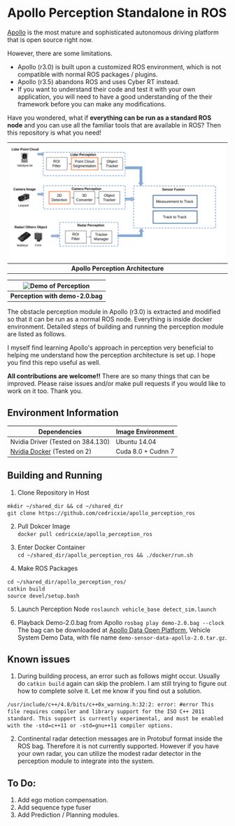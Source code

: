 # Apollo Perception Standalone in ROS

[Apollo](https://github.com/ApolloAuto/apollo) is the most mature and sophisticated autonomous driving platform that is open source right now. 

However, there are some limitations.
  * Apollo (r3.0) is built upon a customized ROS environment, which is not compatible with normal ROS packages / plugins. 
  * Apollo (r3.5) abandons ROS and uses Cyber RT instead. 
  * If you want to understand their code and test it with your own application, you will need to have a good understanding of the their framework before you can make any modifications.

Have you wondered, what if **everything can be run as a standard ROS node** and you can use all the familiar tools that are available in ROS? Then this repository is what you need!

| ![Apollo Perception Architecture](apollo_perception_ros_architecture.png) | 
|:--:| 
| **Apollo Perception Architecture** |

| ![Demo of Perception](apollo_perception_ros_demo_2_0.gif) | 
|:--:| 
| **Perception with demo-2.0.bag** |

The obstacle perception module in Apollo (r3.0) is extracted and modified so that it can be run as a normal ROS node. Everything is inside docker environment. Detailed steps of building and running the perception module are listed as follows.

I myself find learning Apollo's approach in perception very beneficial to helping me understand how the perception architecture is set up. I hope you find this repo useful as well.

**All contributions are welcome!!** There are so many things that can be improved. Please raise issues and/or make pull requests if you would like to work on it too. Thank you.

## Environment Information
| **Dependencies**                     	| Image Environment  	|
|-----------------------------------	|--------------------	|
| Nvidia Driver (Tested on 384.130) 	| Ubuntu 14.04       	|
| [Nvidia Docker](https://github.com/NVIDIA/nvidia-docker) (Tested on 2)       	| Cuda 8.0 + Cudnn 7 	|

## Building and Running
1. Clone Repository in Host
```
mkdir ~/shared_dir && cd ~/shared_dir
git clone https://github.com/cedricxie/apollo_perception_ros
```

2. Pull Dokcer Image  
```docker pull cedricxie/apollo_perception_ros```

3. Enter Docker Container  
```cd ~/shared_dir/apollo_perception_ros && ./docker/run.sh```

4. Make ROS Packages
```
cd ~/shared_dir/apollo_perception_ros/
catkin build
source devel/setup.bash
```

5. Launch Perception Node 
```roslaunch vehicle_base detect_sim.launch```

6. Playback Demo-2.0.bag from Apollo
```rosbag play demo-2.0.bag --clock```
The bag can be downloaded at [Apollo Data Open Platform](http://data.apollo.auto), Vehicle System Demo Data, with file name ```demo-sensor-data-apollo-2.0.tar.gz```.

## Known issues
1. During building process, an error such as follows might occur. Usually do ```catkin build``` again can skip the problem. I am still trying to figure out how to complete solve it. Let me know if you find out a solution.
```
/usr/include/c++/4.8/bits/c++0x_warning.h:32:2: error: #error This file requires compiler and library support for the ISO C++ 2011 standard. This support is currently experimental, and must be enabled with the -std=c++11 or -std=gnu++11 compiler options.
```

2. Continental radar detection messages are in Protobuf format inside the ROS bag. Therefore it is not currently supported. However if you have your own radar, you can utilize the modest radar detector in the perception module to integrate into the system.

## To Do:
1. Add ego motion compensation.
2. Add sequence type fuser
3. Add Prediction / Planning modules.